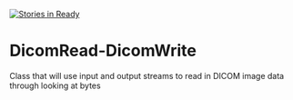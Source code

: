 [![Stories in Ready](https://badge.waffle.io/beam-hardening-solutions/dicomread-dicomwrite.svg?label=ready&title=Ready)](http://waffle.io/beam-hardening-solutions/dicomread-dicomwrite)

# DicomRead-DicomWrite
Class that will use input and output streams to read in DICOM image data through looking at bytes

